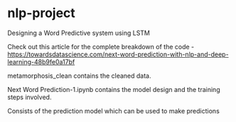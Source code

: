 # nlp-project
Designing a Word Predictive system using LSTM

Check out this article for the complete breakdown of the code - https://towardsdatascience.com/next-word-prediction-with-nlp-and-deep-learning-48b9fe0a17bf

metamorphosis_clean contains the cleaned data.

Next Word Prediction-1.ipynb contains the model design and the training steps involved.

Consists of the prediction model which can be used to make predictions
